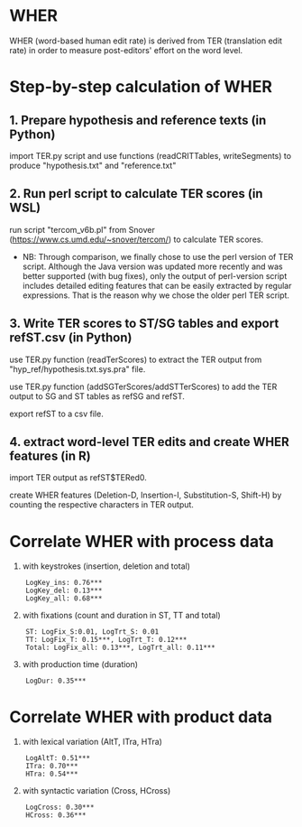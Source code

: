 # WHER

WHER (word-based human edit rate) is derived from TER (translation edit rate) in order to measure post-editors' effort on the word level.


# Step-by-step calculation of WHER

## 1. Prepare hypothesis and reference texts (in Python)

import TER.py script and use functions (readCRITTables, writeSegments) to produce "hypothesis.txt" and "reference.txt"

## 2. Run perl script to calculate TER scores (in WSL)

run script "tercom_v6b.pl" from Snover (https://www.cs.umd.edu/~snover/tercom/) to calculate TER scores.

* NB: Through comparison, we finally chose to use the perl version of TER script. Although the Java version was updated more recently and was better supported (with bug fixes), only the output of perl-version script includes detailed editing features that can be easily extracted by regular expressions. That is the reason why we chose the older perl TER script.

## 3. Write TER scores to ST/SG tables and export refST.csv (in Python)

use TER.py function (readTerScores) to extract the TER output from "hyp_ref/hypothesis.txt.sys.pra" file.

use TER.py function (addSGTerScores/addSTTerScores) to add the TER output to SG and ST tables as refSG and refST.

export refST to a csv file.

## 4. extract word-level TER edits and create WHER features (in R)

import TER output as refST$TERed0.

create WHER features (Deletion-D, Insertion-I, Substitution-S, Shift-H) by counting the respective characters in TER output.

# Correlate WHER with process data

1. with keystrokes (insertion, deletion and total)
```
    LogKey_ins: 0.76***
    LogKey_del: 0.13***
    LogKey_all: 0.68***
```
2. with fixations (count and duration in ST, TT and total)
```
    ST: LogFix_S:0.01, LogTrt_S: 0.01
    TT: LogFix_T: 0.15***, LogTrt_T: 0.12***    
    Total: LogFix_all: 0.13***, LogTrt_all: 0.11***
```
3. with production time (duration)
```
    LogDur: 0.35***
```
# Correlate WHER with product data

1. with lexical variation (AltT, ITra, HTra)
```
    LogAltT: 0.51***
    ITra: 0.70***
    HTra: 0.54***
```
2. with syntactic variation (Cross, HCross)
```
    LogCross: 0.30***
    HCross: 0.36***
```
